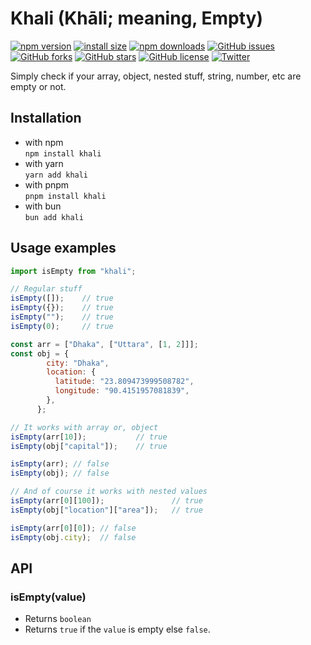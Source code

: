 # Khali (Khāli; meaning, Empty)

[![npm version](https://img.shields.io/npm/v/khali.svg?label=version)](https://www.npmjs.org/package/khali)
[![install size](https://packagephobia.now.sh/badge?p=khali)](https://packagephobia.now.sh/result?p=khali)
[![npm downloads](https://img.shields.io/npm/dm/khali.svg)](http://npm-stat.com/charts.html?package=khali)
[![GitHub issues](https://img.shields.io/github/issues/zanvent/khali)](https://github.com/zanvent/khali/issues)
[![GitHub forks](https://img.shields.io/github/forks/zanvent/khali)](https://github.com/zanvent/khali/network)
[![GitHub stars](https://img.shields.io/github/stars/zanvent/khali)](https://github.com/zanvent/khali/stargazers)
[![GitHub license](https://img.shields.io/github/license/zanvent/khali)](https://github.com/zanvent/khali/blob/master/LICENSE)
[![Twitter](https://img.shields.io/twitter/url?label=Share&style=social&url=https%3A%2F%2Fgithub.com%2Fzanvent%2Fkhali)](https://twitter.com/intent/tweet?text=Wow:&url=https%3A%2F%2Fgithub.com%2Fzanvent%2Fkhali)

Simply check if your array, object, nested stuff, string, number, etc are empty or not.

## Installation

- with npm  
`npm install khali`
- with yarn  
`yarn add khali`
- with pnpm  
`pnpm install khali`
- with bun  
`bun add khali`

## Usage examples

```js
import isEmpty from "khali";

// Regular stuff
isEmpty([]);    // true
isEmpty({});    // true
isEmpty("");    // true
isEmpty(0);     // true

const arr = ["Dhaka", ["Uttara", [1, 2]]];
const obj = {
        city: "Dhaka",
        location: {
          latitude: "23.809473999508782",
          longitude: "90.4151957081839",
        },
      };

// It works with array or, object
isEmpty(arr[10]);           // true
isEmpty(obj["capital"]);    // true

isEmpty(arr); // false
isEmpty(obj); // false

// And of course it works with nested values
isEmpty(arr[0][100]);               // true
isEmpty(obj["location"]["area"]);   // true

isEmpty(arr[0][0]); // false
isEmpty(obj.city);  // false
```

## API

### isEmpty(value)

- Returns `boolean`
- Returns `true` if the `value` is empty else `false`.
